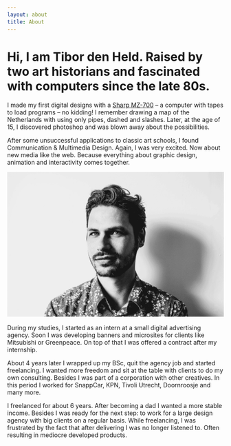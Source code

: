 ```yaml
---
layout: about
title: About
---
```


# Hi, I am Tibor den Held. Raised by two art historians and fascinated with computers since the late 80s.

I made my first digital designs with a <span class="sharp js-img-hover"><u>Sharp MZ-700</u></span> – a computer with tapes to load programs – no kidding! I remember drawing a map of the Netherlands with using only pipes, dashed and slashes. Later, at the age of 15, I discovered photoshop and was blown away about the possibilities.

After some unsuccessful applications to classic art schools, I found Communication & Multimedia Design. Again, I was very excited. Now about new media like the web. Because everything about graphic design, animation and interactivity comes together.

![Portret of Tibor den Held](/assets/img/portret-wink.gif)

During my studies, I started as an intern at a small digital advertising agency. Soon I was developing banners and microsites for clients like Mitsubishi or Greenpeace. On top of that I was offered a contract after my internship.

About 4 years later I wrapped up my BSc, quit the agency job and started freelancing. I wanted more freedom and sit at the table with clients to do my own consulting. Besides I was part of a corporation with other creatives. In this period I worked for SnappCar, KPN, Tivoli Utrecht, Doornroosje and many more. 

I freelanced for about 6 years. After becoming a dad I wanted a more stable income. Besides I was ready for the next step: to work for a large design agency with big clients on a regular basis. While freelancing, I was frustrated by the fact that after delivering I was no longer listened to. Often resulting in mediocre developed products.